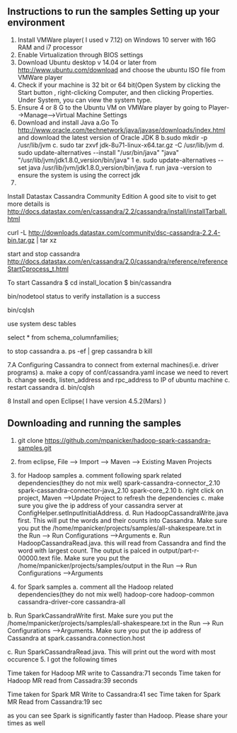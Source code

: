 Instructions to run the samples
Setting up your environment
---------------------------
1. Install VMWare player( I used v 7.12) on Windows 10 server with 16G RAM and i7 processor
2. Enable Virtualization through BIOS settings
3. Download Ubuntu desktop v 14.04 or later from http://www.ubuntu.com/download and choose the ubuntu ISO file from VMWare player
4. Check if your machine is 32 bit or 64 bit(Open System by clicking the Start button , right-clicking Computer, and then clicking Properties. Under System, you can view the system type.
5. Ensure 4 or 8 G to the Ubuntu VM on VMWare player by going to Player-->Manage-->Virtual Machine Settings
6. Download and install Java
	a.Go To http://www.oracle.com/technetwork/java/javase/downloads/index.html and download the latest version of Oracle JDK 8
	b.sudo mkdir -p /usr/lib/jvm
	c. sudo tar zxvf jdk-8u71-linux-x64.tar.gz -C /usr/lib/jvm
	d. sudo update-alternatives --install "/usr/bin/java" "java" "/usr/lib/jvm/jdk1.8.0_version/bin/java" 1
	e. sudo update-alternatives --set java /usr/lib/jvm/jdk1.8.0_version/bin/java
	f. run java -version to ensure the system is using the correct jdk
7. 
Install Datastax Cassandra Community Edition
A good site to visit to get more details is http://docs.datastax.com/en/cassandra/2.2/cassandra/install/installTarball.html

curl -L  http://downloads.datastax.com/community/dsc-cassandra-2.2.4-bin.tar.gz | tar xz

start and stop cassandra
http://docs.datastax.com/en/cassandra/2.0/cassandra/reference/referenceStartCprocess_t.html

To start Cassandra
$ cd install_location 
$ bin/cassandra

bin/nodetool status to verify installation is a success

bin/cqlsh <ipaddress>

use system
desc tables

select * from schema_columnfamilies;

to stop cassandra
a. ps -ef | grep cassandra
b kill <pid>

7.A
Configuring Cassandra to connect from external machines(i.e. driver programs)
a. make a copy of conf/cassandra.yaml incase we need to revert
b. change seeds, listen_address and rpc_address to IP of ubuntu machine
c. restart cassandra
d. bin/cqlsh <ipaddress of box>

8
Install and open Eclipse( I have version 4.5.2(Mars) )

Downloading and running the samples
-----------------------------------
1. git clone https://github.com/mpanicker/hadoop-spark-cassandra-samples.git
2. from eclipse, File --> Import --> Maven --> Existing Maven Projects 
3. for Hadoop samples
a. comment following spark related dependencies(they do not mix well)
spark-cassandra-connector_2.10
spark-cassandra-connector-java_2.10
spark-core_2.10
b. right click on project, Maven -->Update Project to refresh the dependencies
c. make sure you give the ip address of your cassandra server at ConfigHelper.setInputInitialAddress. 
d. Run  HadoopCassandraWrite.java first. This will put the words and their counts into Cassandra. Make sure you put the /home/mpanicker/projects/samples/all-shakespeare.txt in the Run --> Run Configurations -->Arguments
e. Run HadoopCassandraRead.java. this will read from Cassandra and find the word with largest count. The output is palced in output/part-r-00000.text file. Make sure you put the /home/mpanicker/projects/samples/output in the Run --> Run Configurations -->Arguments

4. for Spark samples
a. comment all the Hadoop related dependencies(they do not mix well)
hadoop-core
hadoop-common
cassandra-driver-core
cassandra-all

b. Run SparkCassandraWrite first. Make sure you put the /home/mpanicker/projects/samples/all-shakespeare.txt in the Run --> Run Configurations -->Arguments. Make sure you put the ip address of Cassandra at spark.cassandra.connection.host

c. Run SparkCassandraRead.java. This will print out the word with most occurence
5. I got the following times

Time taken for Hadoop MR write to Cassandra:71 seconds
Time taken for Hadoop MR read from Cassadra:39 seconds

Time taken for Spark MR Write to Cassandra:41 sec
Time taken for Spark MR Read from Cassandra:19 sec

as you can see Spark is significantly faster than Hadoop. Please share your times as well

